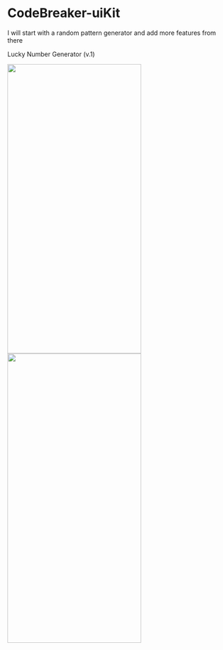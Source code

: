 # CodeBreaker-uiKit
I will start with a random pattern generator and add more features from there

Lucky Number Generator (v.1)

<img src="https://user-images.githubusercontent.com/62817123/182003312-bca1daea-2e4e-49b3-ba9a-429fafa97531.png" width="301" height="651">

<img src="https://user-images.githubusercontent.com/62817123/182003308-f30df569-1b38-4456-ba70-795b258c3328.png" width="301" height="651">
